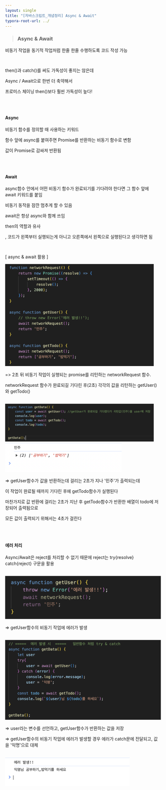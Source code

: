 ```yaml
---
layout: single
title: "[자바스크립트_개념정리] Async & Await"
typora-root-url: ../
---
```




> ### Async  &  Await



비동기 작업을 동기적 작업처럼 한줄 한줄 수행하도록 코드 작성 가능

<br>

then()과 catch()를 써도 가독성이 좋지는 않은데

Async / Await으로 한번 더 축약해서

프로미스 체이닝 then()보다 훨씬 가독성이 높다!

<br>

<br>

#### Async

비동기 함수를 정의할 때 사용하는 키워드

함수 앞에 async를 붙여주면 Promise를 반환하는 비동기 함수로 변함

값이 Promise로 감싸져 반환됨

<br>

<br>

#### Await

async함수 안에서 어떤 비동기 함수가 완료되기를 기다려야 한다면 그 함수 앞에 await 키워드를 붙임

비동기 동작을 잠깐 멈추게 할 수 있음

await은 항상 async와 함께 쓰임

then의 역할과 유사 



, 코드가 왼쪽부터 실행되는게 아니고 오른쪽에서 왼쪽으로 실행된다고 생각하면 됨

<br>

[ async & await 활용 ]

<img src="/images/2024-05-19-async/image-20240519123706633.png" alt="image-20240519123706633" style="zoom:47%;" />

=> 2초 뒤 비동기 작업이 실행되는 promise를 리턴하는 networkRequest 함수.

networkRequest 함수가 완료되길 기다린 후(2초) 각각의 값을 리턴하는 getUser()와 getTodo()

<br>

<img src="/images/2024-05-19-async/image-20240519125142449.png" alt="image-20240519125142449" style="zoom:47%;" />

<img src="/images/2024-05-19-async/image-20240519125242371.png" alt="image-20240519125242371" style="zoom:50%;" />

=> getUser함수가 값을 반환하는데 걸리는 2초가 지나 '민주'가 출력되는데 

이 작업이 완료될 때까지 기다린 후에 getTodo함수가 실행된다

마찬가지로 값 반환에 걸리는 2초가 지난 후 getTodo함수가 반환한 배열이 todo에 저장되어 출력됨으로

모든 값이 출력되기 위해서는 4초가 걸린다

<br>

<br>

#### 에러 처리

Async/Await은 reject를 처리할 수 없기 때문에 reject는 try{resolve} catch{reject} 구문을 활용

<br>

<img src="/images/2024-05-19-async/image-20240519130402012.png" alt="image-20240519130402012" style="zoom:50%;" />

=> getUser함수의 비동기 작업에 에러가 발생

<br>



<img src="/images/2024-05-19-async/image-20240519130424889.png" alt="image-20240519130424889" style="zoom:50%;" />



=> user라는 변수를 선언하고, getUser함수가 반환하는 값을 저장

=> getUser함수의 비동기 작업에 에러가 발생할 경우 에러가 catch문에 전달되고, 값을 '익명'으로 대체

<br>

<img src="/images/2024-05-19-async/image-20240519130902733.png" alt="image-20240519130902733" style="zoom:50%;" />
